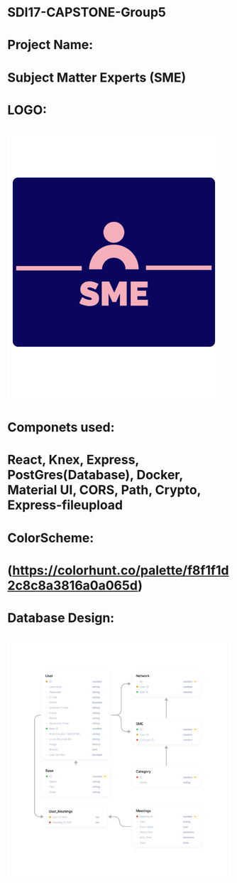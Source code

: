 # SDI17-CAPSTONE-Group5

# Project Name:
# Subject Matter Experts (SME)

# LOGO:
# ![Alt text](Logo_background_purp.png)

# Componets used:
# React, Knex, Express, PostGres(Database), Docker, Material UI, CORS, Path, Crypto, Express-fileupload

# ColorScheme: 
# (https://colorhunt.co/palette/f8f1f1d2c8c8a3816a0a065d)

# Database Design:
# ![Alt text](<Database ERD.png>)
